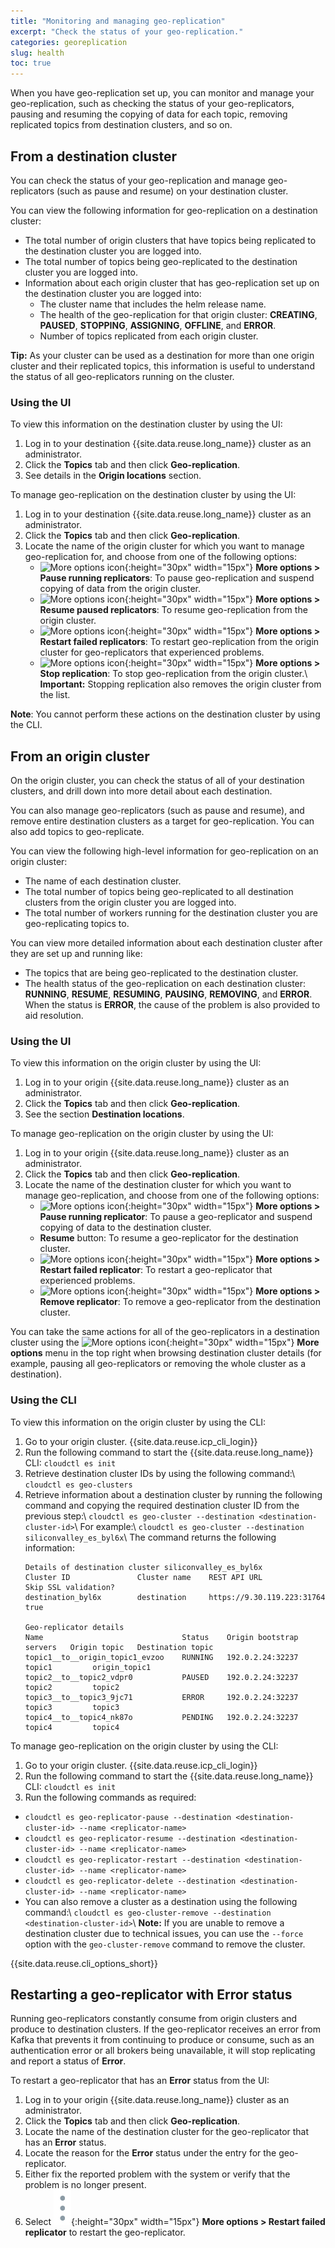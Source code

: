 ```yaml
---
title: "Monitoring and managing geo-replication"
excerpt: "Check the status of your geo-replication."
categories: georeplication
slug: health
toc: true
---
```

When you have geo-replication set up, you can monitor and manage your geo-replication, such as checking the status of your geo-replicators, pausing and resuming the copying of data for each topic, removing replicated topics from destination clusters, and so on.

## From a destination cluster

You can check the status of your geo-replication and manage geo-replicators (such as pause and resume) on your destination cluster.

You can view the following information for geo-replication on a destination cluster:

* The total number of origin clusters that have topics being replicated to the destination cluster you are logged into.
* The total number of topics being geo-replicated to the destination cluster you are logged into.
* Information about each origin cluster that has geo-replication set up on the destination cluster you are logged into:
    - The cluster name that includes the helm release name.
    - The health of the geo-replication for that origin cluster: **CREATING**, **PAUSED**, **STOPPING**, **ASSIGNING**, **OFFLINE**, and **ERROR**.
    - Number of topics replicated from each origin cluster.

**Tip:** As your cluster can be used as a destination for more than one origin cluster and their replicated topics, this information is useful to understand the status of all geo-replicators running on the cluster.

### Using the UI

To view this information on the destination cluster by using the UI:
1. Log in to your destination {{site.data.reuse.long_name}} cluster as an administrator.
2. Click the **Topics** tab and then click **Geo-replication**.
3. See details in the **Origin locations** section.

To manage geo-replication on the destination cluster by using the UI:
1. Log in to your destination {{site.data.reuse.long_name}} cluster as an administrator.
2. Click the **Topics** tab and then click **Geo-replication**.
3. Locate the name of the origin cluster for which you want to manage geo-replication for, and choose from one of the following options:
    - ![More options icon](../../../images/more_options.png "Three vertical dots for the more options icon at end of each row."){:height="30px" width="15px"} **More options > Pause running replicators**: To pause geo-replication and suspend copying of data from the origin cluster.
    - ![More options icon](../../../images/more_options.png "Three vertical dots for the more options icon at end of each row."){:height="30px" width="15px"} **More options > Resume paused replicators**: To resume geo-replication from the origin cluster.
    - ![More options icon](../../../images/more_options.png "Three vertical dots for the more options icon at end of each row."){:height="30px" width="15px"} **More options > Restart failed replicators**: To restart geo-replication from the origin cluster for geo-replicators that experienced problems.
    - ![More options icon](../../../images/more_options.png "Three vertical dots for the more options icon at end of each row."){:height="30px" width="15px"} **More options > Stop replication**: To stop geo-replication from the origin cluster.\\
      **Important:** Stopping replication also removes the origin cluster from the list.

**Note**: You cannot perform these actions on the destination cluster by using the CLI.

## From an origin cluster

On the origin cluster, you can check the status of all of your destination clusters, and drill down into more detail about each destination.

You can also manage geo-replicators (such as pause and resume), and remove entire destination clusters as a target for geo-replication. You can also add topics to geo-replicate.

You can view the following high-level information for geo-replication on an origin cluster:

* The name of each destination cluster.
* The total number of topics being geo-replicated to all destination clusters from the origin cluster you are logged into.
* The total number of workers running for the destination cluster you are geo-replicating topics to.

You can view more detailed information about each destination cluster after they are set up and running like:

* The topics that are being geo-replicated to the destination cluster.
* The health status of the geo-replication on each destination cluster: **RUNNING**, **RESUME**, **RESUMING**, **PAUSING**, **REMOVING**, and **ERROR**. When the status is **ERROR**, the cause of the problem is also provided to aid resolution.

### Using the UI

To view this information on the origin cluster by using the UI:
1. Log in to your origin {{site.data.reuse.long_name}} cluster as an administrator.
2. Click the **Topics** tab and then click **Geo-replication**.
3. See the section **Destination locations**.

To manage geo-replication on the origin cluster by using the UI:
1. Log in to your origin {{site.data.reuse.long_name}} cluster as an administrator.
2. Click the **Topics** tab and then click **Geo-replication**.
3. Locate the name of the destination cluster for which you want to manage geo-replication, and choose from one of the following options:
    - ![More options icon](../../../images/more_options.png "Three vertical dots for the more options icon at end of each row."){:height="30px" width="15px"} **More options > Pause running replicator**: To pause a geo-replicator and suspend copying of data to the destination cluster.
    - **Resume** button: To resume a geo-replicator for the destination cluster.
    - ![More options icon](../../../images/more_options.png "Three vertical dots for the more options icon at end of each row."){:height="30px" width="15px"} **More options > Restart failed replicator**: To restart a geo-replicator that experienced problems.
    - ![More options icon](../../../images/more_options.png "Three vertical dots for the more options icon at end of each row."){:height="30px" width="15px"} **More options > Remove replicator**: To remove a geo-replicator from the destination cluster.

You can take the same actions for all of the geo-replicators in a destination cluster using the ![More options icon](../../../images/more_options.png "Three vertical dots for the more options icon at end of each row."){:height="30px" width="15px"} **More options** menu in the top right when browsing  destination cluster details (for example, pausing all geo-replicators or removing the whole cluster as a destination).

### Using the CLI

To view this information on the origin cluster by using the CLI:
1. Go to your origin cluster. {{site.data.reuse.icp_cli_login}}
2. Run the following command to start the {{site.data.reuse.long_name}} CLI: `cloudctl es init`
3. Retrieve destination cluster IDs by using the following command:\\
   `cloudctl es geo-clusters`
4. Retrieve information about a destination cluster by running the following command and copying the required destination cluster ID from the previous step:\\
   `cloudctl es geo-cluster --destination <destination-cluster-id>`\\
   For example:\\
   `cloudctl es geo-cluster --destination siliconvalley_es_byl6x`\\
   The command returns the following information:
   ```
   Details of destination cluster siliconvalley_es_byl6x
   Cluster ID               Cluster name    REST API URL                 Skip SSL validation?
   destination_byl6x        destination     https://9.30.119.223:31764   true

   Geo-replicator details
   Name                               Status    Origin bootstrap servers   Origin topic   Destination topic
   topic1__to__origin_topic1_evzoo    RUNNING   192.0.2.24:32237           topic1         origin_topic1
   topic2__to__topic2_vdpr0           PAUSED    192.0.2.24:32237           topic2         topic2
   topic3__to__topic3_9jc71           ERROR     192.0.2.24:32237           topic3         topic3
   topic4__to__topic4_nk87o           PENDING   192.0.2.24:32237           topic4         topic4
   ```

To manage geo-replication on the origin cluster by using the CLI:
1. Go to your origin cluster. {{site.data.reuse.icp_cli_login}}
2. Run the following command to start the {{site.data.reuse.long_name}} CLI: `cloudctl es init`
3. Run the following commands as required:
  - `cloudctl es geo-replicator-pause --destination <destination-cluster-id> --name <replicator-name>`
  - `cloudctl es geo-replicator-resume --destination <destination-cluster-id> --name <replicator-name>`
  - `cloudctl es geo-replicator-restart --destination <destination-cluster-id> --name <replicator-name>`
  - `cloudctl es geo-replicator-delete --destination <destination-cluster-id> --name <replicator-name>`
  - You can also remove a cluster as a destination using the following command:\\
     `cloudctl es geo-cluster-remove --destination <destination-cluster-id>`\\
     **Note:** If you are unable to remove a destination cluster due to technical issues, you can use the `--force` option with the `geo-cluster-remove` command to remove the cluster.

{{site.data.reuse.cli_options_short}}

## Restarting a geo-replicator with Error status

Running geo-replicators constantly consume from origin clusters and produce to destination clusters. If the geo-replicator receives an error from Kafka that prevents it from continuing to produce or consume, such as an authentication error or all brokers being unavailable, it will stop replicating and report a status of **Error**.

To restart a geo-replicator that has an **Error** status from the UI:
1. Log in to your origin {{site.data.reuse.long_name}} cluster as an administrator.
2. Click the **Topics** tab and then click **Geo-replication**.
3. Locate the name of the destination cluster for the geo-replicator that has an **Error** status.
4. Locate the reason for the **Error** status under the entry for the geo-replicator.
5. Either fix the reported problem with the system or verify that the problem is no longer present.
6. Select ![More options icon](../../images/more_options.png "Three vertical dots for the more options icon at end of each row."){:height="30px" width="15px"} **More options > Restart failed replicator** to restart the geo-replicator.
